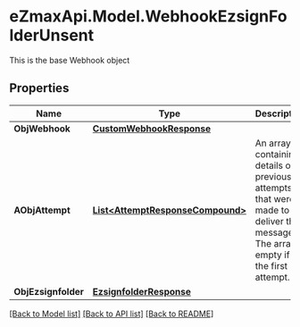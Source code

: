 # eZmaxApi.Model.WebhookEzsignFolderUnsent
This is the base Webhook object

## Properties

Name | Type | Description | Notes
------------ | ------------- | ------------- | -------------
**ObjWebhook** | [**CustomWebhookResponse**](CustomWebhookResponse.md) |  | 
**AObjAttempt** | [**List&lt;AttemptResponseCompound&gt;**](AttemptResponseCompound.md) | An array containing details of previous attempts that were made to deliver the message. The array is empty if it&#39;s the first attempt. | 
**ObjEzsignfolder** | [**EzsignfolderResponse**](EzsignfolderResponse.md) |  | 

[[Back to Model list]](../README.md#documentation-for-models) [[Back to API list]](../README.md#documentation-for-api-endpoints) [[Back to README]](../README.md)

